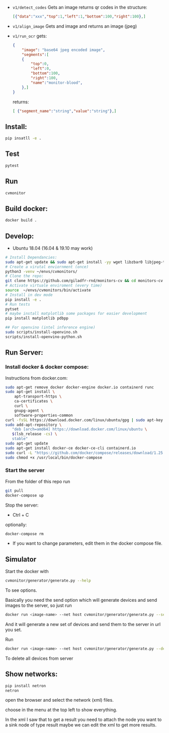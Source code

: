 - `v1/detect_codes`
    Gets an image returns qr codes in the structure:
    ```json
    [{"data":"xxx","top":1,"left":1,"bottom":100,"right":100},]
    ```
- `v1/align_image`
    Gets and image and returns an image (jpeg)

- `v1/run_ocr`
    gets:
    ```json
    {
        "image": "base64 jpeg encoded image",
        "segments":[
        {
            "top":0,
            "left":0,
            "bottom":100,
            "right":100,
            "name":"monitor-blood",
        },]
    }
    ```
    returns:
    ```json
    [ {"segment_name":"string","value":"string"},]
    ```


## Install:

```bash
pip insatll -e .
```

## Test

```bash
pytest
```

## Run

```bash
cvmonitor
```

## Build docker:

```bash
docker build .
```

## Develop:

- Ubuntu 18.04 (16.04 & 19.10 may work)



```bash
# Install Dependancies:
sudo apt-get update && sudo apt-get install -yy wget libzbar0 libjpeg-turbo8-dev libz-dev python3-pip python3-venv git-lfs
# Create a virutal enviornment (once)
python3 -venv ~/envs/cvmonitors/
# Clone the repo:
git clone https://github.com/giladfr-rnd/monitors-cv && cd monitors-cv && git lfs pull
# Activate virtuale enviroment (every time)
source  ~/envs/cvmonitors/bin/activate
# Install in dev mode
pip install -e .
# Run tests
pytset
# maybe install matplotlib some packages for easier development
pip install matplotlib pdbpp 

## For openvino (intel inference engine)
sudo scripts/install-openvino.sh
scripts/install-openvino-python.sh
```


## Run Server:


### Install docker & docker compose:

Instructions from  docker.com:
```bash
sudo apt-get remove docker docker-engine docker.io containerd runc
sudo apt-get install \
    apt-transport-https \
    ca-certificates \
    curl \
    gnupg-agent \
    software-properties-common
curl -fsSL https://download.docker.com/linux/ubuntu/gpg | sudo apt-key add -
sudo add-apt-repository \
   "deb [arch=amd64] https://download.docker.com/linux/ubuntu \
   $(lsb_release -cs) \
   stable"
sudo apt-get update
sudo apt-get install docker-ce docker-ce-cli containerd.io
sudo curl -L "https://github.com/docker/compose/releases/download/1.25.4/docker-compose-$(uname -s)-$(uname -m)" -o /usr/local/bin/docker-compose
sudo chmod +x /usr/local/bin/docker-compose
```

### Start the server

From the folder of this repo run

```bash
git pull
docker-compose up
```

Stop the server:

- Ctrl + C

optionally:

```bash
docker-compose rm
```


- If you want to change parameters, edit them in the docker compose file.

## Simulator

Start the docker with 

```bash
cvmonitor/generator/generate.py --help
```

To see options.

Basically you need the send option which will generate devices and send images to the server, so just run


```bash
docker run <image-name> --net host cvmonitor/generator/generate.py --send --url <my-server-url>
```

And it will generate a new set of devices and send them to the server in url you set. 

Run 

```bash
docker run <image-name> --net host cvmonitor/generator/generate.py --delete-all --url <my-server-url>
```

To delete all devices from server



## Show networks:

```bash
pip install netron
netron
```
open the browser and select the network (xml) files.

choose in the menu at the top left to show everything.

In the xml I saw that to get a result you need to attach the node you want to a sink node of type result
maybe we can edit the xml to get more results.
